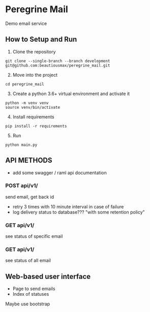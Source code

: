 # Peregrine Mail

Demo email service

## How to Setup and Run
1. Clone the repository
```
git clone --single-branch --branch development git@github.com:beautiousmax/peregrine_mail.git
```
2. Move into the project
```
cd peregrine_mail
```
3. Create a python 3.6+ virtual environment and activate it
```
python -m venv venv
source venv/bin/activate
```
4. Install requirements
```
pip install -r requirements
```
5. Run
```
python main.py
```

## API METHODS
- add some swagger / raml api documentation
### POST api/v1/
send email, get back id
- retry 3 times with 10 minute interval in case of failure
- log delivery status to database??? "with some retention policy"

### GET api/v1/<id> 
see status of specific email

### GET api/v1/
see status of all email



## Web-based user interface

- Page to send emails
- Index of statuses

Maybe use bootstrap


